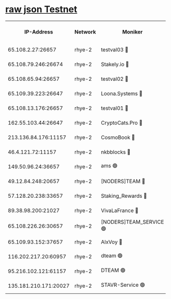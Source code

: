 
[raw json Testnet](https://rpc-check.quickt.stavr.tech/quickt/rpc-quickt-result.json)
=


<table><tr><th>IP-Address</th><th>Network</th><th>Moniker</th><th>Latest Block Height</th><th>Earliest Block Height</th><th>Catching Up</th><th>Tx Index</th><th>Voting Power</th><th>Scan Time</th></tr><tr><td>65.108.2.27:26657</td><td>rhye-2</td><td>testval03 🔴</td><td>853227</td><td>1</td><td>False</td><td>on</td><td>11002050</td><td>2024-02-17T14:57:40.092871384UTC</td></tr><tr><td>65.108.79.246:26674</td><td>rhye-2</td><td>Stakely.io 🔴</td><td>853228</td><td>1</td><td>False</td><td>on</td><td>10010</td><td>2024-02-17T14:57:42.571404122UTC</td></tr><tr><td>65.108.65.94:26657</td><td>rhye-2</td><td>testval02 🔴</td><td>853228</td><td>1</td><td>False</td><td>on</td><td>11002050</td><td>2024-02-17T14:57:45.453097979UTC</td></tr><tr><td>65.109.39.223:26647</td><td>rhye-2</td><td>Loona.Systems 🔴</td><td>853229</td><td>1</td><td>False</td><td>off</td><td>86949</td><td>2024-02-17T14:57:48.532894769UTC</td></tr><tr><td>65.108.13.176:26657</td><td>rhye-2</td><td>testval01 🔴</td><td>853229</td><td>1</td><td>False</td><td>on</td><td>13082010</td><td>2024-02-17T14:57:49.448893695UTC</td></tr><tr><td>162.55.103.44:26647</td><td>rhye-2</td><td>CryptoCats.Pro 🔴</td><td>853234</td><td>1</td><td>False</td><td>off</td><td>9999</td><td>2024-02-17T14:58:21.869400963UTC</td></tr><tr><td>213.136.84.176:11157</td><td>rhye-2</td><td>CosmoBook 🔴</td><td>853234</td><td>65301</td><td>False</td><td>off</td><td>1528057</td><td>2024-02-17T14:58:15.436145507UTC</td></tr><tr><td>46.4.121.72:11157</td><td>rhye-2</td><td>nkbblocks 🔴</td><td>853226</td><td>70101</td><td>False</td><td>off</td><td>81491</td><td>2024-02-17T14:57:32.639618949UTC</td></tr><tr><td>149.50.96.24:36657</td><td>rhye-2</td><td>ams 🟢</td><td>853232</td><td>133501</td><td>False</td><td>on</td><td>0</td><td>2024-02-17T14:58:04.868617409UTC</td></tr><tr><td>49.12.84.248:20657</td><td>rhye-2</td><td>[NODERS]TEAM 🔴</td><td>853231</td><td>146001</td><td>False</td><td>on</td><td>59690</td><td>2024-02-17T14:58:02.405057494UTC</td></tr><tr><td>57.128.20.238:33657</td><td>rhye-2</td><td>Staking_Rewards 🔴</td><td>853229</td><td>149101</td><td>False</td><td>on</td><td>9900</td><td>2024-02-17T14:57:48.132819868UTC</td></tr><tr><td>89.38.98.200:21027</td><td>rhye-2</td><td>VivaLaFrance 🔴</td><td>853226</td><td>220501</td><td>False</td><td>off</td><td>10000</td><td>2024-02-17T14:57:35.212594753UTC</td></tr><tr><td>65.108.226.26:30657</td><td>rhye-2</td><td>[NODERS]TEAM_SERVICE 🟢</td><td>853229</td><td>241501</td><td>False</td><td>on</td><td>0</td><td>2024-02-17T14:57:49.018754051UTC</td></tr><tr><td>65.109.93.152:37657</td><td>rhye-2</td><td>AlxVoy 🔴</td><td>853227</td><td>315173</td><td>False</td><td>on</td><td>143351</td><td>2024-02-17T14:57:37.660735849UTC</td></tr><tr><td>116.202.217.20:60957</td><td>rhye-2</td><td>dteam 🟢</td><td>853228</td><td>421794</td><td>False</td><td>on</td><td>0</td><td>2024-02-17T14:57:45.771908008UTC</td></tr><tr><td>95.216.102.121:61157</td><td>rhye-2</td><td>DTEAM 🟢</td><td>749821</td><td>748801</td><td>False</td><td>on</td><td>0</td><td>2024-02-17T14:57:42.879949047UTC</td></tr><tr><td>135.181.210.171:20027</td><td>rhye-2</td><td>STAVR-Service 🟢</td><td>853231</td><td>851001</td><td>False</td><td>on</td><td>0</td><td>2024-02-17T14:58:00.041774815UTC</td></tr></table>